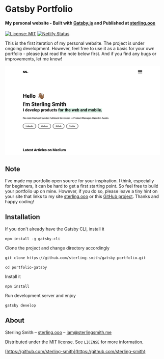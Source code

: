 # Gatsby Portfolio
#### My personal website - Built with [Gatsby.js](https://www.gatsbyjs.org/) and Published at [sterling.ooo](https://sterling.ooo)
[![License: MIT](https://img.shields.io/badge/License-MIT-blue.svg)](https://opensource.org/licenses/MIT) [![Netlify Status](https://api.netlify.com/api/v1/badges/c0f9e111-12d6-426d-87fa-3450d7052da6/deploy-status)](https://app.netlify.com/sites/fervent-hamilton-17c92d/deploys)

This is the first iteration of my personal website. The project is under ongoing development. However, feel free to use it as a basis for your own portfolio - please just read the note below first. And if you find any bugs or improvements, let me know!

![sterling.ooo Screenshot](./screenshot.jpeg)

## Note
I've made my portfolio open source for your inspiration. I think, especially for beginners, it can be hard to get a first starting point. So feel free to build your portfolio up on mine. However, if you do so, please leave a tiny hint on your site that links to my site [sterling.ooo](https://sterling.ooo) or this [GitHub project](https://github.com/sterling-smith/gatsby-portfolio). Thanks and happy coding!

## Installation
If you don't already have the Gatsby CLI, install it

  ```npm install -g gatsby-cli```

Clone the project and change directory accordingly

  ```git clone https://github.com/sterling-smith/gatsby-portfolio.git```
  
  ```cd portfolio-gatsby```

Install it

  ```npm install```

Run development server and enjoy

  ```gatsby develop```

## About

Sterling Smith – [sterling.ooo](https://sterling.ooo) – [iam@sterlingsmith.me](mailto:iam@sterlingsmith.me)

Distributed under the [MIT](http://showalicense.com/?fullname=Konstantin+M%C3%BCnster&year=2019#license-mit) license. 
See ``LICENSE`` for more information.

[https://github.com/sterling-smith](https://github.com/sterling-smith)
